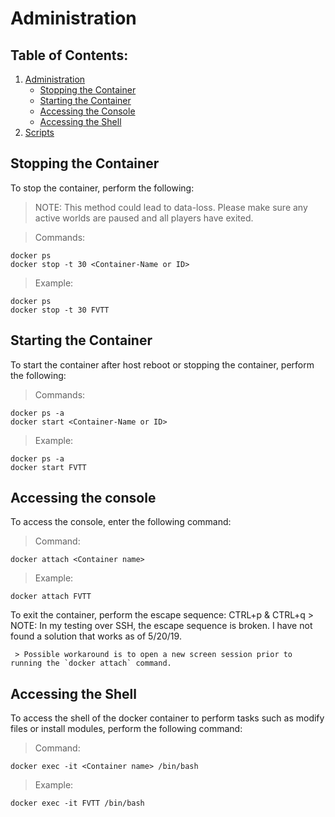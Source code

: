 # Administration
## Table of Contents:
1. [Administration](docs/Administration.md)
   - [Stopping the Container](#stopping-the-container)
   - [Starting the Container](#starting-the-container)
   - [Accessing the Console](#accessing-the-console)
   - [Accessing the Shell](#accessing-the-shell)
2. [Scripts](Scripts/README.md)

## Stopping the Container
To stop the container, perform the following:
> NOTE: This method could lead to data-loss. Please make sure any active worlds are paused and all players have exited.

   > Commands:
   ```
   docker ps
   docker stop -t 30 <Container-Name or ID>
   ```
   > Example:
   ```
   docker ps
   docker stop -t 30 FVTT
   ```

## Starting the Container
To start the container after host reboot or stopping the container, perform the following:

   > Commands:
   ```
   docker ps -a
   docker start <Container-Name or ID>
   ```

   > Example:
   ```
   docker ps -a
   docker start FVTT
   ```

## Accessing the console
To access the console, enter the following command:
   > Command:
   ```
   docker attach <Container name>
   ```
   > Example:
   ```
   docker attach FVTT
   ```

To exit the container, perform the escape sequence: CTRL+p & CTRL+q
     > NOTE: In my testing over SSH, the escape sequence is broken. I have not found a solution that works as of 5/20/19.

     > Possible workaround is to open a new screen session prior to running the `docker attach` command.

## Accessing the Shell
To access the shell of the docker container to perform tasks such as modify files or install modules, perform the following command:
   > Command:
   ```
   docker exec -it <Container name> /bin/bash
   ```

   > Example:
   ```
   docker exec -it FVTT /bin/bash
   ```
